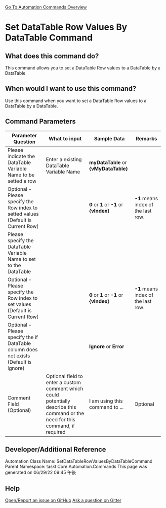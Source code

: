 <!--TITLE: Set DataTable Row Values By DataTable Command -->
<!-- SUBTITLE: a command in the DataTable Commands group. -->
[Go To Automation Commands Overview](/automation-commands.md)


# Set DataTable Row Values By DataTable Command


## What does this command do?
This command allows you to set a DataTable Row values to a DataTable by a DataTable


## When would I want to use this command?
Use this command when you want to set a DataTable Row values to a DataTable by a DataTable.


## Command Parameters
| Parameter Question   	| What to input  	|  Sample Data 	| Remarks  	|
| ---                    | ---               | ---           | ---       |
|Please indicate the DataTable Variable Name to be setted a row|Enter a existing DataTable Variable Name|**myDataTable** or **{vMyDataTable}**||
|Optional - Please specify the Row index to setted values (Default is Current Row)||**0** or **1** or **-1** or **{vIndex}**|**-1** means index of the last row.|
|Please specify the DataTable Variable Name to set to the DataTable||||
|Optional - Please specify the Row index to set values (Default is Current Row)||**0** or **1** or **-1** or **{vIndex}**|**-1** means index of the last row.|
|Optional - Please specify the if DataTable column does not exists (Default is Ignore)||**Ignore** or **Error**||
|Comment Field (Optional)|Optional field to enter a custom comment which could potentially describe this command or the need for this command, if required|I am using this command to ...|Optional|














## Developer/Additional Reference
Automation Class Name: SetDataTableRowValuesByDataTableCommand
Parent Namespace: taskt.Core.Automation.Commands
This page was generated on 06/29/22 09:45 午後


## Help
[Open/Report an issue on GitHub](https://github.com/saucepleez/taskt/issues/new)
[Ask a question on Gitter](https://gitter.im/taskt-rpa/Lobby)
